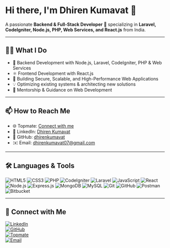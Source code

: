 # Hi there, I'm Dhiren Kumavat 👋

A passionate **Backend & Full-Stack Developer** 🎯 specializing in **Laravel, CodeIgniter, Node.js, PHP, Web Services, and React.js** from India.

---

## 👨‍💻 What I Do

- 🚀 Backend Development with Node.js, Laravel, CodeIgniter, PHP & Web Services  
- ⚛️ Frontend Development with React.js  
- 🔧 Building Secure, Scalable, and High-Performance Web Applications  
- 💡 Optimizing existing systems & architecting new solutions  
- 🎯 Mentorship & Guidance on Web Development  

---

## 📫 How to Reach Me

- 🌐 Topmate: [Connect with me](https://www.topmate.io/dhiren-kumavat)  
- 🔗 LinkedIn: [Dhiren Kumavat](https://www.linkedin.com/in/dhiren-kumavat-206b3064/)  
- 🐙 GitHub: [dhirenkumavat](https://github.com/dhirenkumavat)  
- ✉️ Email: [dhirenkumavat07@gmail.com](mailto:dhirenkumavat07@gmail.com)  

---

## 🛠️ Languages & Tools

![HTML5](https://img.shields.io/badge/HTML5-E34F26?style=for-the-badge&logo=html5&logoColor=white)
![CSS3](https://img.shields.io/badge/CSS3-1572B6?style=for-the-badge&logo=css3&logoColor=white)
![PHP](https://img.shields.io/badge/PHP-7276ad?style=for-the-badge&logo=php&logoColor=white)
![CodeIgniter](https://img.shields.io/badge/CodeIgniter-E34F26?style=for-the-badge&logo=CodeIgniter&logoColor=white)
![Laravel](https://img.shields.io/badge/Laravel-E34F26?style=for-the-badge&logo=laravel&logoColor=white)
![JavaScript](https://img.shields.io/badge/JavaScript-F7DF1E?style=for-the-badge&logo=javascript&logoColor=black)
![React](https://img.shields.io/badge/React-20232A?style=for-the-badge&logo=react&logoColor=61DAFB)
![Node.js](https://img.shields.io/badge/Node.js-339933?style=for-the-badge&logo=nodedotjs&logoColor=white)
![Express.js](https://img.shields.io/badge/Express.js-000000?style=for-the-badge&logo=express&logoColor=white)
![MongoDB](https://img.shields.io/badge/MongoDB-47A248?style=for-the-badge&logo=mongodb&logoColor=white)
![MySQL](https://img.shields.io/badge/MySQL-21759B?style=for-the-badge&logo=mysql&logoColor=white)
![Git](https://img.shields.io/badge/Git-F05032?style=for-the-badge&logo=git&logoColor=white)
![GitHub](https://img.shields.io/badge/GitHub-181717?style=for-the-badge&logo=github&logoColor=white)
![Postman](https://img.shields.io/badge/Postman-e76a3d?style=for-the-badge&logo=postman&logoColor=white)
![Bitbucket](https://img.shields.io/badge/Bitbucket-2680f7?style=for-the-badge&logo=bitbucket&logoColor=white)

---

## 🤝 Connect with Me

[![LinkedIn](https://img.shields.io/badge/LinkedIn-0A66C2?style=for-the-badge&logo=linkedin&logoColor=white)](https://www.linkedin.com/in/dhiren-kumavat-206b3064/)  
[![GitHub](https://img.shields.io/badge/GitHub-181717?style=for-the-badge&logo=github&logoColor=white)](https://github.com/dhirenkumavat)  
[![Topmate](https://img.shields.io/badge/Topmate-FF6B6B?style=for-the-badge&logo=topmate&logoColor=white)](https://www.topmate.io/dhiren-kumavat)  
[![Email](https://img.shields.io/badge/Email-D14836?style=for-the-badge&logo=gmail&logoColor=white)](mailto:dhirenkumavat07@gmail.com)
